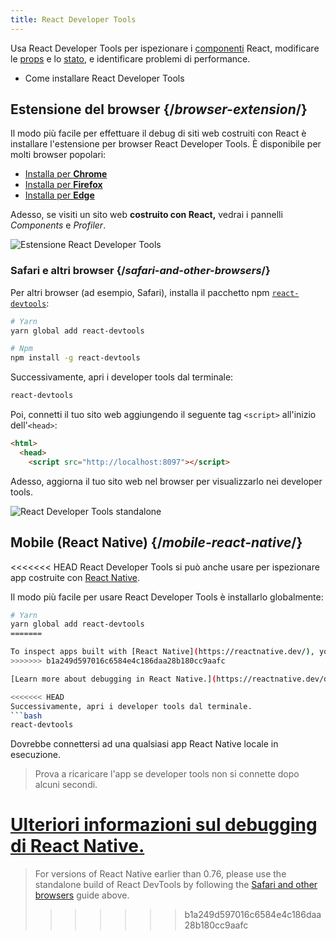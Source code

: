 ```yaml
---
title: React Developer Tools
---
```


<Intro>

Usa React Developer Tools per ispezionare i [componenti](/learn/your-first-component) React, modificare le [props](/learn/passing-props-to-a-component) e lo [stato](/learn/state-a-components-memory), e identificare problemi di performance.

</Intro>

<YouWillLearn>

* Come installare React Developer Tools

</YouWillLearn>

## Estensione del browser {/*browser-extension*/}

Il modo più facile per effettuare il debug di siti web costruiti con React è installare l'estensione per browser React Developer Tools. È disponibile per molti browser popolari:

* [Installa per **Chrome**](https://chrome.google.com/webstore/detail/react-developer-tools/fmkadmapgofadopljbjfkapdkoienihi?hl=it)
* [Installa per **Firefox**](https://addons.mozilla.org/it/firefox/addon/react-devtools/)
* [Installa per **Edge**](https://microsoftedge.microsoft.com/addons/detail/react-developer-tools/gpphkfbcpidddadnkolkpfckpihlkkil)

Adesso, se visiti un sito web **costruito con React,** vedrai i pannelli _Components_ e _Profiler_.

![Estensione React Developer Tools](/images/docs/react-devtools-extension.png)

### Safari e altri browser {/*safari-and-other-browsers*/}
Per altri browser (ad esempio, Safari), installa il pacchetto npm [`react-devtools`](https://www.npmjs.com/package/react-devtools):
```bash
# Yarn
yarn global add react-devtools

# Npm
npm install -g react-devtools
```

Successivamente, apri i developer tools dal terminale:
```bash
react-devtools
```

Poi, connetti il tuo sito web aggiungendo il seguente tag `<script>` all'inizio dell'`<head>`:
```html {3}
<html>
  <head>
    <script src="http://localhost:8097"></script>
```

Adesso, aggiorna il tuo sito web nel browser per visualizzarlo nei developer tools.

![React Developer Tools standalone](/images/docs/react-devtools-standalone.png)

## Mobile (React Native) {/*mobile-react-native*/}
<<<<<<< HEAD
React Developer Tools si può anche usare per ispezionare app costruite con [React Native](https://reactnative.dev/).

Il modo più facile per usare React Developer Tools è installarlo globalmente:
```bash
# Yarn
yarn global add react-devtools
=======

To inspect apps built with [React Native](https://reactnative.dev/), you can use [React Native DevTools](https://reactnative.dev/docs/react-native-devtools), the built-in debugger that deeply integrates React Developer Tools. All features work identically to the browser extension, including native element highlighting and selection.
>>>>>>> b1a249d597016c6584e4c186daa28b180cc9aafc

[Learn more about debugging in React Native.](https://reactnative.dev/docs/debugging)

<<<<<<< HEAD
Successivamente, apri i developer tools dal terminale.
```bash
react-devtools
```

Dovrebbe connettersi ad una qualsiasi app React Native locale in esecuzione.

> Prova a ricaricare l'app se developer tools non si connette dopo alcuni secondi.

[Ulteriori informazioni sul debugging di React Native.](https://reactnative.dev/docs/debugging)
=======
> For versions of React Native earlier than 0.76, please use the standalone build of React DevTools by following the [Safari and other browsers](#safari-and-other-browsers) guide above.
>>>>>>> b1a249d597016c6584e4c186daa28b180cc9aafc
